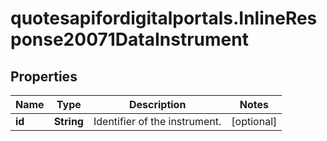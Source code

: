 # quotesapifordigitalportals.InlineResponse20071DataInstrument

## Properties

Name | Type | Description | Notes
------------ | ------------- | ------------- | -------------
**id** | **String** | Identifier of the instrument. | [optional] 


